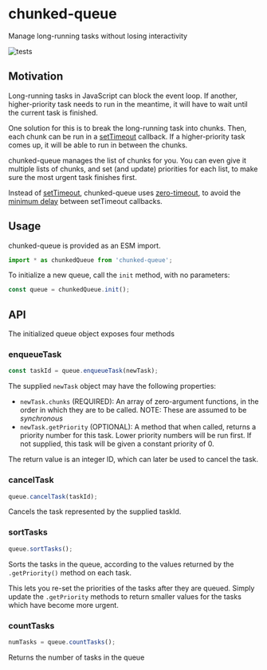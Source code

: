 # chunked-queue

Manage long-running tasks without losing interactivity

![tests](https://github.com/GlobeletJS/chunked-queue/actions/workflows/node.js.yml/badge.svg)

## Motivation
Long-running tasks in JavaScript can block the event loop. If another,
higher-priority task needs to run in the meantime, it will have to wait
until the current task is finished.

One solution for this is to break the long-running task into chunks. Then,
each chunk can be run in a [setTimeout][] callback. If a higher-priority task
comes up, it will be able to run in between the chunks.

chunked-queue manages the list of chunks for you. You can even give it
multiple lists of chunks, and set (and update) priorities for each list,
to make sure the most urgent task finishes first.

Instead of [setTimeout][], chunked-queue uses [zero-timeout][], to avoid the
[minimum delay][] between setTimeout callbacks.

[setTimeout]: https://developer.mozilla.org/en-US/docs/Web/API/WindowOrWorkerGlobalScope/setTimeout
[zero-timeout]: https://github.com/GlobeletJS/zero-timeout
[minimum delay]: https://html.spec.whatwg.org/multipage/timers-and-user-prompts.html#timers

## Usage
chunked-queue is provided as an ESM import.
```javascript
import * as chunkedQueue from 'chunked-queue';
```

To initialize a new queue, call the `init` method, with no parameters:
```javascript
const queue = chunkedQueue.init();
```

## API
The initialized queue object exposes four methods

### enqueueTask
```javascript
const taskId = queue.enqueueTask(newTask);
```

The supplied `newTask` object may have the following properties:
- `newTask.chunks` (REQUIRED): An array of zero-argument functions, in the
  order in which they are to be called. NOTE: These are assumed to be
  *synchronous*
- `newTask.getPriority` (OPTIONAL): A method that when called, returns a
  priority number for this task. Lower priority numbers will be run first.
  If not supplied, this task will be given a constant priority of 0.

The return value is an integer ID, which can later be used to cancel the task.

### cancelTask
```javascript
queue.cancelTask(taskId);
```
Cancels the task represented by the supplied taskId.

### sortTasks
```javascript
queue.sortTasks();
```
Sorts the tasks in the queue, according to the values returned by the
`.getPriority()` method on each task.

This lets you re-set the priorities of the tasks after they are queued.
Simply update the `.getPriority` methods to return smaller values for the
tasks which have become more urgent.

### countTasks
```javascript
numTasks = queue.countTasks();
```
Returns the number of tasks in the queue

